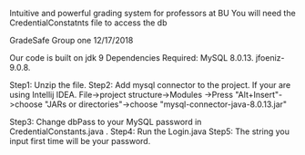 Intuitive and powerful grading system for professors at BU
You will need the CredentialConstatnts file to access the db

GradeSafe
Group one 12/17/2018
  
Our code is built on jdk 9 
Dependencies Required:
MySQL 8.0.13.
jfoeniz-9.0.8.

Step1:
	Unzip the file.
Step2:
	Add mysql connector to the project. If your are using Intellij IDEA. File->project structure->Modules
	->Press "Alt+Insert"->choose "JARs or directories"->choose "mysql-connector-java-8.0.13.jar"

Step3:
	Change dbPass to your MySQL password in CredentialConstants.java .
Step4:
	Run the Login.java
Step5:
	The string you input first time will be your password.